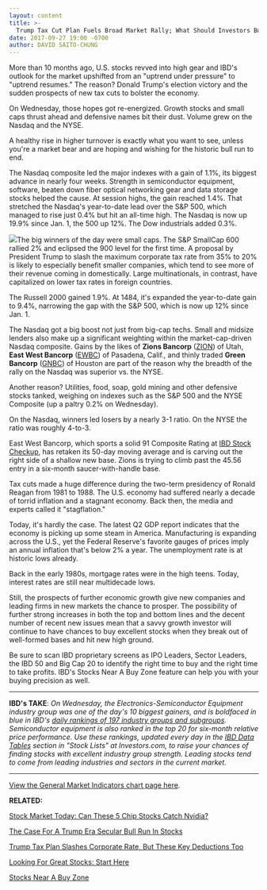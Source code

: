 ```yaml
---
layout: content
title: >-
  Trump Tax Cut Plan Fuels Broad Market Rally; What Should Investors Buy Now?
date: 2017-09-27 19:00 -0700
author: DAVID SAITO-CHUNG
---
```






More than 10 months ago, U.S. stocks revved into high gear and IBD's outlook for the market upshifted from an "uptrend under pressure" to "uptrend resumes." The reason? Donald Trump's election victory and the sudden prospects of new tax cuts to bolster the economy.




On Wednesday, those hopes got re-energized. Growth stocks and small caps thrust ahead and defensive names bit their dust. Volume grew on the Nasdaq and the NYSE.


A healthy rise in higher turnover is exactly what you want to see, unless you're a market bear and are hoping and wishing for the historic bull run to end.


The Nasdaq composite led the major indexes with a gain of 1.1%, its biggest advance in nearly four weeks. Strength in semiconductor equipment, software, beaten down fiber optical networking gear and data storage stocks helped the cause. At session highs, the gain reached 1.4%. That stretched the Nasdaq's year-to-date lead over the S&P 500, which managed to rise just 0.4% but hit an all-time high. The Nasdaq is now up 19.9% since Jan. 1, the 500 up 12%. The Dow industrials added 0.3%.


![](https://www.investors.com/wp-content/uploads/2017/09/MP_092717-148x300.png)The big winners of the day were small caps. The S&P SmallCap 600 rallied 2% and eclipsed the 900 level for the first time. A proposal by President Trump to slash the maximum corporate tax rate from 35% to 20% is likely to especially benefit smaller companies, which tend to see more of their revenue coming in domestically. Large multinationals, in contrast, have capitalized on lower tax rates in foreign countries.


The Russell 2000 gained 1.9%. At 1484, it's expanded the year-to-date gain to 9.4%, narrowing the gap with the S&P 500, which is now up 12% since Jan. 1.


The Nasdaq got a big boost not just from big-cap techs. Small and midsize lenders also make up a significant weighting within the market-cap-driven Nasdaq composite. Gains by the likes of **Zions Bancorp** ([ZION](https://research.investors.com/quote.aspx?symbol=ZION)) of Utah, **East West Bancorp** ([EWBC](https://research.investors.com/quote.aspx?symbol=EWBC)) of Pasadena, Calif., and thinly traded **Green Bancorp** ([GNBC](https://research.investors.com/quote.aspx?symbol=GNBC)) of Houston are part of the reason why the breadth of the rally on the Nasdaq was superior vs. the NYSE.


Another reason? Utilities, food, soap, gold mining and other defensive stocks tanked, weighing on indexes such as the S&P 500 and the NYSE Composite (up a paltry 0.2% on Wednesday).


On the Nasdaq, winners led losers by a nearly 3-1 ratio. On the NYSE the ratio was roughly 4-to-3.


East West Bancorp, which sports a solid 91 Composite Rating at [IBD Stock Checkup](http://research.investors.com/stock-checkup/nasdaq-east-west-bancorp-inc-ewbc.aspx), has retaken its 50-day moving average and is carving out the right side of a shallow new base. Zions is trying to climb past the 45.56 entry in a six-month saucer-with-handle base.


Tax cuts made a huge difference during the two-term presidency of Ronald Reagan from 1981 to 1988. The U.S. economy had suffered nearly a decade of torrid inflation and a stagnant economy. Back then, the media and experts called it "stagflation."


Today, it's hardly the case. The latest Q2 GDP report indicates that the economy is picking up some steam in America. Manufacturing is expanding across the U.S., yet the Federal Reserve's favorite gauges of prices imply an annual inflation that's below 2% a year. The unemployment rate is at historic lows already.


Back in the early 1980s, mortgage rates were in the high teens. Today, interest rates are still near multidecade lows.


Still, the prospects of further economic growth give new companies and leading firms in new markets the chance to prosper. The possibility of further strong increases in both the top and bottom lines and the decent number of recent new issues mean that a savvy growth investor will continue to have chances to buy excellent stocks when they break out of well-formed bases and hit new high ground.


Be sure to scan IBD proprietary screens as IPO Leaders, Sector Leaders, the IBD 50 and Big Cap 20 to identify the right time to buy and the right time to take profits. IBD's Stocks Near A Buy Zone feature can help you with your buying precision as well.




---


**IBD's TAKE**: *On Wednesday, the Electronics-Semiconductor Equipment industry group was one of the day's 10 biggest gainers, and is boldfaced in blue in IBD's [daily rankings of 197 industry groups and subgroups](https://www.investors.com/data-tables/industry-sub-group-rankings-sep-27-2017/). Semiconductor equipment is also ranked in the top 20 for six-month relative price performance. Use these rankings, updated every day in the [IBD Data Tables](https://www.investors.com/ibd-data-tables/) section in "Stock Lists" at Investors.com, to raise your chances of finding stocks with excellent industry group strength. Leading stocks tend to come from leading industries and sectors in the current market.*




---


[View the General Market Indicators chart page here](https://www.investors.com/wp-content/uploads/2017/09/IBD2709152455GMI.pdf).


**RELATED:**


[Stock Market Today: Can These 5 Chip Stocks Catch Nvidia?](https://www.investors.com/market-trend/stock-market-today/nasdaq-kicks-higher-apple-up-chip-stocks-catch-nvidia/)


[The Case For A Trump Era Secular Bull Run In Stocks](https://www.investors.com/news/trump-win-stocks-rise-new-bull-market/)


[Trump Tax Plan Slashes Corporate Rate, But These Key Deductions Too](https://www.investors.com/news/economy/trump-tax-plan-slashes-corporate-rate-but-these-key-deductions-too/)


[Looking For Great Stocks: Start Here](https://www.investors.com/how-to-invest/investors-corner/looking-for-the-best-stocks-to-buy-and-watch-start-here/)


[Stocks Near A Buy Zone](https://www.investors.com/category/stock-lists/stocks-near-a-buy-zone/)


 




